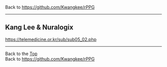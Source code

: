 Back to https://github.com/Kwangkee/rPPG
***


## Kang Lee & Nuralogix  

https://telemedicine.or.kr/sub/sub05_02.php


***
Back to the [Top](#papers)  
Back to https://github.com/Kwangkee/rPPG
